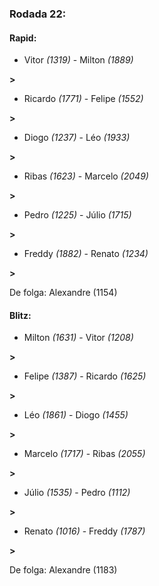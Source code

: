 ### Rodada 22:

#### Rapid:

* Vitor *(1319)*     -     Milton *(1889)*

 **>** 
* Ricardo *(1771)*     -     Felipe *(1552)*

 **>** 
* Diogo *(1237)*     -     Léo *(1933)*

 **>** 
* Ribas *(1623)*     -     Marcelo *(2049)*

 **>** 
* Pedro *(1225)*     -     Júlio *(1715)*

 **>** 
* Freddy *(1882)*     -     Renato *(1234)*

 **>** 

De folga: Alexandre (1154)

#### Blitz:

* Milton *(1631)*     -     Vitor *(1208)*

 **>** 
* Felipe *(1387)*     -     Ricardo *(1625)*

 **>** 
* Léo *(1861)*     -     Diogo *(1455)*

 **>** 
* Marcelo *(1717)*     -     Ribas *(2055)*

 **>** 
* Júlio *(1535)*     -     Pedro *(1112)*

 **>** 
* Renato *(1016)*     -     Freddy *(1787)*

 **>** 

De folga: Alexandre (1183)

